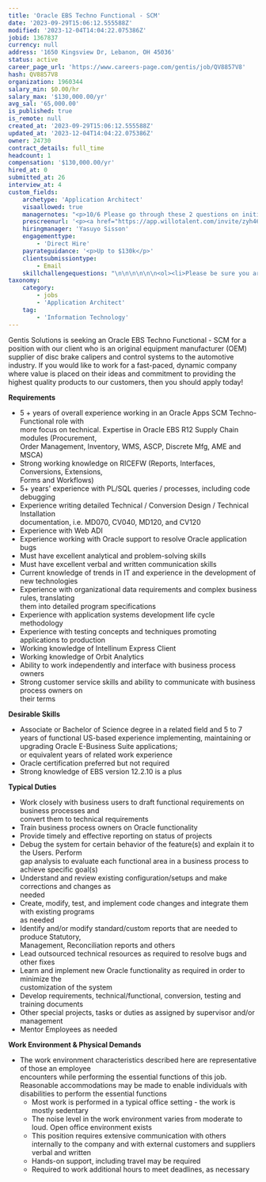 ```yaml
---
title: 'Oracle EBS Techno Functional - SCM'
date: '2023-09-29T15:06:12.555588Z'
modified: '2023-12-04T14:04:22.075386Z'
jobid: 1367837
currency: null
address: '1650 Kingsview Dr, Lebanon, OH 45036'
status: active
career_page_url: 'https://www.careers-page.com/gentis/job/QV8857V8'
hash: QV8857V8
organization: 1960344
salary_min: $0.00/hr
salary_max: '$130,000.00/yr'
avg_sal: '65,000.00'
is_published: true
is_remote: null
created_at: '2023-09-29T15:06:12.555588Z'
updated_at: '2023-12-04T14:04:22.075386Z'
owner: 24730
contract_details: full_time
headcount: 1
compensation: '$130,000.00/yr'
hired_at: 0
submitted_at: 26
interview_at: 4
custom_fields:
    archetype: 'Application Architect'
    visaallowed: true
    managernotes: "<p>10/6 Please go through these 2 questions on initial call and include answers in comments of submittal on submittal.&nbsp; Then send the prescreen link.&nbsp;</p>\n<p>1.  Rate your function knowledge on modules from a scale of 1(lowest) to 10 (Highest).</p>\n<p>      Order management</p>\n<p>       Inventory</p>\n<p>       Purchasing</p>\n<p>       BOM</p>\n<p>       WIP</p>\n<p>       WMS</p>\n<p>       ASCP</p>\n<p>       AOL</p>\n<p>2.&nbsp;Rate your technical knowledge on a scale of 1(lowest) to 10 (Highest).</p>\n<p>     SQL</p>\n<p>     PL/SQL</p>\n<p>     BI Report</p>\n<p>     D2k form</p>\n<p>    Any other tools you know?</p>\n<p><br></p>\n<p><br></p>\n<p>They do have an annual bonus for team members.  The rate will be depend on the company financials from the previous fiscal year.  But the average rate is 6%.</p>\n<p>benefits are in Manatal</p>\n<p>This Oracle position will be Senior level.  So the new member will get 160 PTO hours (2023 will be prorated).</p>\n<p><br></p>\n<p><br></p>\n<p>10/3 Some source companies are Intelligrated, Clopay Johnson Electric, Teradata and possibly Kroger</p>\n<p>Greencard/H1B only on Transfer</p>\n<p>Hybrid work schedule – Local candidate or they need to relocate.</p>\n<p>We are looking for candidates who has good knowledge on the following Oracle modules - Expertise in Oracle EBS R12 Supply Chain modules (Procurement, Order Management, Inventory, WMS, ASCP, Discrete Mfg, AME and MSCA).</p>\n<p>More technical knowledge required but need some functional knowledges with the above modules.</p>\n<p>RICEFW knowledge.&nbsp; (Reports, Interfaces, Conversions, Extensions, Forms and Workflows)</p>\n<p>Compensation up to $130K plus relocation package of $5K.</p>\n<p> </p>\n<p>Please look closely in Qualification section of Job Description.  The first thing I look at is if the candidate has knowledge on the listed modules.  If I evaluate And the candidate doesn’t have knowledge on SCM&nbsp;modules (Supply Chain Modules)stated, we will pass on that candidate.</p>\n<p>﻿The Oracle Techno Functional Developer will provide technical and functional solutions as well as<br>end-user support through the implementation, maintenance, and upgrade of company Oracle EBusiness Suite applications. Team members in this role will provide primary support for Oracle<br>Supply Chain Management modules with in-depth focus on Procurement, Order Management,<br>Inventory, WMS, ASCP, Discrete Mfg, MSCA, labelling/barcoding and AME</p>"
    prescreenurl: '<p><a href="https://app.willotalent.com/invite/zyh46z/">Oracle EBS Techno Functional - SCM</a></p>'
    hiringmanager: 'Yasuyo Sisson'
    engagementtype:
        - 'Direct Hire'
    payrateguidance: '<p>Up to $130k</p>'
    clientsubmissiontype:
        - Email
    skillchallengequestions: "\n\n\n\n\n\n<ol><li>Please be sure you are in a well-lit, quiet environment and that you have dressed appropriately for an interview. If you need some time to change a few things before your video interview begins, please feel free to close this video and restart the process. When you are ready, please confirm your consent to use this video for evaluation and hiring purposes by stating \"Yes I confirm you may use this video for hiring and evaluation purposes\".</li><li>Please introduce yourself. (State your first name, location, current company, &amp; title)</li><li>In the role of techno-functional consultant, how would you assess your proficiency in both the technical and functional skills (i.e. percentage Functional vs Technical 50/50, 40/60, etc.)?</li><li>Please share any example from recent projects where you were involved right from the initial requirements gathering phase until the end of implementation, thereby showcasing both the skills, i.e. functional as well as technical.</li><li>Have you ever been involved in Oracle EBS implementations or configured new modules of and existing EBS environment? If yes, can you please share your role and contribution?</li><li>Please share the last training/certification you have done including dates.</li><li>What are your hobbies outside of work?</li></ol>"
taxonomy:
    category:
        - jobs
        - 'Application Architect'
    tag:
        - 'Information Technology'
---
```


<p>Gentis Solutions is seeking an&nbsp;Oracle EBS Techno Functional - SCM for a position with our client who is&nbsp;﻿an original equipment manufacturer (OEM) supplier of disc brake calipers and control systems to the automotive industry. If you would like to work for a fast-paced, dynamic company where value is placed on their ideas and commitment to providing the highest quality products to our customers, then you should apply today!</p>
<p><strong>Requirements</strong></p>
<ul><li>﻿5 + years of overall experience working in an Oracle Apps SCM Techno-Functional role with<br>more focus on technical. Expertise in Oracle EBS R12 Supply Chain modules (Procurement,<br>Order Management, Inventory, WMS, ASCP, Discrete Mfg, AME and MSCA)</li><li>Strong working knowledge on RICEFW (Reports, Interfaces, Conversions, Extensions,<br>Forms and Workflows)</li><li>5+ years' experience with PL/SQL queries / processes, including code debugging</li><li>Experience writing detailed Technical / Conversion Design / Technical Installation<br>documentation, i.e. MD070, CV040, MD120, and CV120</li><li>Experience with Web ADI</li><li>Experience working with Oracle support to resolve Oracle application bugs</li><li>Must have excellent analytical and problem-solving skills</li><li>Must have excellent verbal and written communication skills</li><li>Current knowledge of trends in IT and experience in the development of new technologies</li><li>Experience with organizational data requirements and complex business rules, translating<br>them into detailed program specifications</li><li>Experience with application systems development life cycle methodology</li><li>Experience with testing concepts and techniques promoting applications to production</li><li>Working knowledge of Intellinum Express Client</li><li>Working knowledge of Orbit Analytics</li><li>Ability to work independently and interface with business process owners</li><li>Strong customer service skills and ability to communicate with business process owners on<br>their terms</li></ul>
<p><strong>Desirable Skills</strong></p>
<ul><li>﻿Associate or Bachelor of Science degree in a related field and 5 to 7 years of functional US-based experience implementing, maintaining or upgrading Oracle E-Business Suite applications;<br>or equivalent years of related work experience</li><li>﻿Oracle certification preferred but not required</li><li>Strong knowledge of EBS version 12.2.10 is a plus﻿</li></ul>
<p><strong>Typical Duties</strong></p>
<ul><li>﻿Work closely with business users to draft functional requirements on business processes and<br>convert them to technical requirements</li><li>Train business process owners on Oracle functionality</li><li>Provide timely and effective reporting on status of projects</li><li>Debug the system for certain behavior of the feature(s) and explain it to the Users. Perform<br>gap analysis to evaluate each functional area in a business process to achieve specific goal(s)</li><li>Understand and review existing configuration/setups and make corrections and changes as<br>needed</li><li>Create, modify, test, and implement code changes and integrate them with existing programs<br>as needed</li><li>Identify and/or modify standard/custom reports that are needed to produce Statutory,<br>Management, Reconciliation reports and others</li><li>Lead outsourced technical resources as required to resolve bugs and other fixes</li><li>Learn and implement new Oracle functionality as required in order to minimize the<br>customization of the system</li><li>Develop requirements, technical/functional, conversion, testing and training documents</li><li>﻿Other special projects, tasks or duties as assigned by supervisor and/or management</li><li>Mentor Employees as needed</li></ul>
<p><strong>Work Environment &amp; Physical Demands</strong></p>
<ul><li>﻿The work environment characteristics described here are representative of those an employee<br>encounters while performing the essential functions of this job. Reasonable accommodations may be&nbsp;made to enable individuals with disabilities to perform the essential functions<ul><li>Most work is performed in a typical office setting - the work is mostly sedentary</li><li>The noise level in the work environment varies from moderate to loud. Open office environment&nbsp;exists</li><li>This position requires extensive communication with others internally to the company and with&nbsp;external customers and suppliers verbal and written</li><li>Hands-on support, including travel may be required</li><li>Required to work additional hours to meet deadlines, as necessary</li></ul></li></ul>